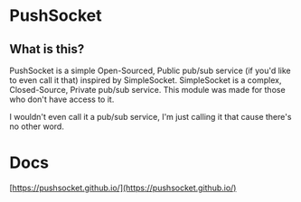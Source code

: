 # PushSocket
## What is this?
PushSocket is a simple Open-Sourced, Public pub/sub service (if you'd like to even call it that) inspired by SimpleSocket. SimpleSocket is a complex, Closed-Source, Private pub/sub service. This module was made for those who don't have access to it.

I wouldn't even call it a pub/sub service, I'm just calling it that cause there's no other word.
# Docs
[https://pushsocket.github.io/](https://pushsocket.github.io/)